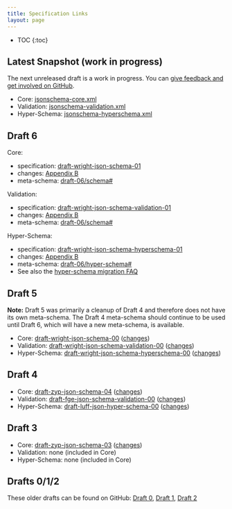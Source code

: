 ```yaml
---
title: Specification Links
layout: page
---
```


<!-- Links on this page should be immutable -- none of them should go to `/latest`, etc. -->

* TOC
{:toc}

## Latest Snapshot (work in progress)

The next unreleased draft is a work in progress.  You can [give feedback and get involved on GitHub](https://github.com/json-schema-org/json-schema-spec).

 - Core: [jsonschema-core.xml](https://github.com/json-schema-org/json-schema-spec/blob/master/jsonschema-core.xml)
 - Validation: [jsonschema-validation.xml](https://github.com/json-schema-org/json-schema-spec/blob/master/jsonschema-validation.xml)
 - Hyper-Schema: [jsonschema-hyperschema.xml](https://github.com/json-schema-org/json-schema-spec/blob/master/jsonschema-hyperschema.xml)


## Draft 6

Core:
* specification: [draft-wright-json-schema-01](https://tools.ietf.org/html/draft-wright-json-schema-01)
* changes: [Appendix B](https://tools.ietf.org/html/draft-wright-json-schema-01#appendix-B)
* meta-schema: [draft-06/schema#](http://json-schema.org/draft-06/schema#)

Validation:
* specification: [draft-wright-json-schema-validation-01](https://tools.ietf.org/html/draft-wright-json-schema-validation-01)
* changes: [Appendix B](https://tools.ietf.org/html/draft-wright-json-schema-validation-01#appendix-B)
* meta-schema: [draft-06/schema#](http://json-schema.org/draft-06/schema#)

Hyper-Schema:
* specification: [draft-wright-json-schema-hyperschema-01](https://tools.ietf.org/html/draft-wright-json-schema-hyperschema-01)
* changes: [Appendix B](https://tools.ietf.org/html/draft-wright-json-schema-hyperschema-01#appendix-B)
* meta-schema: [draft-06/hyper-schema#](http://json-schema.org/draft-06/hyper-schema#)
* See also the [hyper-schema migration FAQ](https://github.com/json-schema-org/json-schema-spec/wiki/FAQ:-draft-wright-json-schema-hyperschema-01)

## Draft 5

**Note:** Draft 5 was primarily a cleanup of Draft 4 and therefore does not have its own meta-schema.  The Draft 4 meta-schema should continue to be used until Draft 6, which will have a new meta-schema, is available.

 - Core: [draft-wright-json-schema-00](https://tools.ietf.org/html/draft-wright-json-schema-00) ([changes](https://tools.ietf.org/html/draft-wright-json-schema-00#appendix-B))
 - Validation: [draft-wright-json-schema-validation-00](https://tools.ietf.org/html/draft-wright-json-schema-validation-00) ([changes](https://tools.ietf.org/html/draft-wright-json-schema-validation-00#appendix-B))
 - Hyper-Schema: [draft-wright-json-schema-hyperschema-00](https://tools.ietf.org/html/draft-wright-json-schema-hyperschema-00) ([changes](https://tools.ietf.org/html/draft-wright-json-schema-hyperschema-00#appendix-B))

## Draft 4

 - Core: [draft-zyp-json-schema-04](https://tools.ietf.org/html/draft-zyp-json-schema-04) ([changes](https://tools.ietf.org/html/draft-zyp-json-schema-04#appendix-A))
 - Validation: [draft-fge-json-schema-validation-00](https://tools.ietf.org/html/draft-fge-json-schema-validation-00) ([changes](https://tools.ietf.org/html/draft-fge-json-schema-validation-00#appendix-A))
 - Hyper-Schema: [draft-luff-json-hyper-schema-00](https://tools.ietf.org/html/draft-luff-json-hyper-schema-00) ([changes](https://tools.ietf.org/html/draft-luff-json-hyper-schema-00#appendix-A))

## Draft 3

 - Core: [draft-zyp-json-schema-03](https://tools.ietf.org/html/draft-zyp-json-schema-03) ([changes](https://tools.ietf.org/html/draft-zyp-json-schema-03#appendix-A))
 - Validation: none (included in Core)
 - Hyper-Schema: none (included in Core)

## Drafts 0/1/2
These older drafts can be found on GitHub: [Draft 0](https://github.com/json-schema-org/json-schema-org.github.io/tree/master/draft-00), [Draft 1](https://github.com/json-schema-org/json-schema-org.github.io/tree/master/draft-01), [Draft 2](https://github.com/json-schema-org/json-schema-org.github.io/tree/master/draft-02)